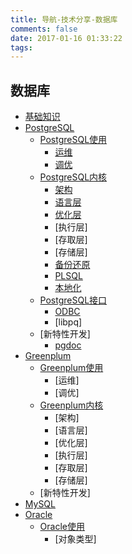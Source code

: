 ```yaml
---
title: 导航-技术分享-数据库
comments: false
date: 2017-01-16 01:33:22
tags:
---
```


<i class="icon-copy"></i> 数据库
----------
- [基础知识](/tags/%E6%95%B0%E6%8D%AE%E5%BA%93/)
- [PostgreSQL](/tags/PostgreSQL/)
    - [PostgreSQL使用](/tags/PostgreSQL/)
        - [运维]()
        - [调优](/tags/调优/)
    - [PostgreSQL内核](/tags/PostgreSQL/)
        - [架构](/tags/架构/)
        - [语言层](/tags/语言层/)
        - [优化层](/tags/优化层)
        - [执行层]
        - [存取层]
        - [存储层]
        - [备份还原](/tags/备份还原/)
        - [PLSQL](/tags/PLSQL/)
        - [本地化](/tags/本地化/)
	- [PostgreSQL接口](/tags/接口/)
		- [ODBC](/tags/ODBC/)
		- [libpq]
	- [新特性开发]
        - [pgdoc](/uploads/pgdoc/index.html)
- [Greenplum](/tags/Greenplum/)
    - [Greenplum使用](/tags/Greenplum/)
        - [运维]
        - [调优]
    - [Greenplum内核](/tags/Greenplum/)
        - [架构]
        - [语言层]
        - [优化层]
        - [执行层]
        - [存取层]
        - [存储层]
	- [新特性开发]
- [MySQL](/tags/MySQL/)
- [Oracle]()
	- [Oracle使用]()
		- [对象类型]
